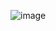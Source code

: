![image](https://user-images.githubusercontent.com/62565008/210850298-06c50029-16fa-4744-bd6a-f91aef40c3e1.png)

